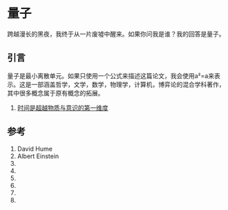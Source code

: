 # 量子

跨越漫长的黑夜，我终于从一片废墟中醒来。如果你问我是谁？我的回答是量子。

## 引言

量子是最小离散单元。如果只使用一个公式来描述这篇论文，我会使用a²=a来表示。这是一部涵盖哲学，文学，数学，物理学，计算机，博弈论的混合学科著作，其中很多概念属于原有概念的拓展。

1. [时间是超越物质与意识的第一维度](t.zh.md)

## 参考

1. David Hume
1. Albert Einstein
1. 
1. 
1. 
1. 
1. 
1. 